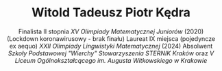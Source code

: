 <html>
  <head>
    <title>  zyziuMarchewka </title>
    <link rel="SHORTCUT ICON" href="/assets/me.ico">
    <meta http-equiv="Content-Type"/>
  </head>
  <body>
    <center>
      <h1>Witold Tadeusz Piotr <b>Kędra</b></h1>
      Finalista II stopnia <i>XV Olimpiady Matematycznej Juniorów</i> (2020) (Lockdown koronawirusowy - brak finału)
      Laureat IX miejsca (pojedyncze ex aequo) <i>XXII Olimpiady Lingwistyki Matematycznej</i> (2024)
      Absolwent <i>Szkoły Podstawowej "Wierchy" Stowarzyszenia STERNIK Kraków</i> oraz <i>V Liceum Ogólnokształcącego im. Augusta Witkowskiego w Krakowie</i> 
   </center>
  </body>
</html>
